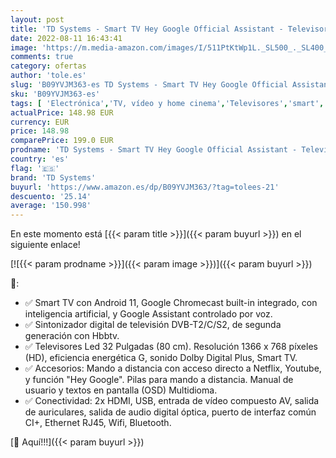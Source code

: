```yaml
---
layout: post
title: 'TD Systems - Smart TV Hey Google Official Assistant - Televisores 32 Pulgadas  Control por Voz  Chromecast  2X HDMI  USB. 3 años de garantía - K32DLC16GLE'
date: 2022-08-11 16:43:41
image: 'https://m.media-amazon.com/images/I/511PtKtWp1L._SL500_._SL400_.jpg'
comments: true
category: ofertas
author: 'tole.es'
slug: 'B09YVJM363-es TD Systems - Smart TV Hey Google Official Assistant -...'
sku: 'B09YVJM363-es'
tags: [ 'Electrónica','TV, vídeo y home cinema','Televisores','smart','td systems','tv','🇪🇸', ]
actualPrice: 148.98 EUR
currency: EUR
price: 148.98
comparePrice: 199.0 EUR
prodname: 'TD Systems - Smart TV Hey Google Official Assistant - Televisores 32 Pulgadas  Control por Voz  Chromecast  2X HDMI  USB. 3 años de garantía - K32DLC16GLE'
country: 'es'
flag: '🇪🇸'
brand: 'TD Systems'
buyurl: 'https://www.amazon.es/dp/B09YVJM363/?tag=tolees-21'
descuento: '25.14'
average: '150.998'
---
```


En este momento está [{{< param title >}}]({{< param buyurl >}}) en el siguiente enlace!

[![{{< param prodname >}}]({{< param image >}})]({{< param buyurl >}})

🔎:

- ✅ Smart TV con Android 11, Google Chromecast built-in integrado, con inteligencia artificial, y Google Assistant controlado por voz.
- ✅ Sintonizador digital de televisión DVB-T2/C/S2, de segunda generación con Hbbtv.
- ✅ Televisores Led 32 Pulgadas (80 cm). Resolución 1366 x 768 píxeles (HD), eficiencia energética G, sonido Dolby Digital Plus, Smart TV.
- ✅ Accesorios: Mando a distancia con acceso directo a Netflix, Youtube, y función "Hey Google". Pilas para mando a distancia. Manual de usuario y textos en pantalla (OSD) Multidioma.
- ✅ Conectividad: 2x HDMI, USB, entrada de vídeo compuesto AV, salida de auriculares, salida de audio digital óptica, puerto de interfaz común CI+, Ethernet RJ45, Wifi, Bluetooth.

[🛒 Aquí!!!]({{< param buyurl >}})
